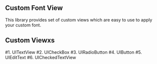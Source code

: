 ## Custom Font View

This library provides set of custom views which are easy to use to apply your custom font.

## Custom Viewxs

#1. UITextView
#2. UICheckBox
#3. UIRadioButton
#4. UIButton
#5. UIEditText
#6. UICheckedTextView
